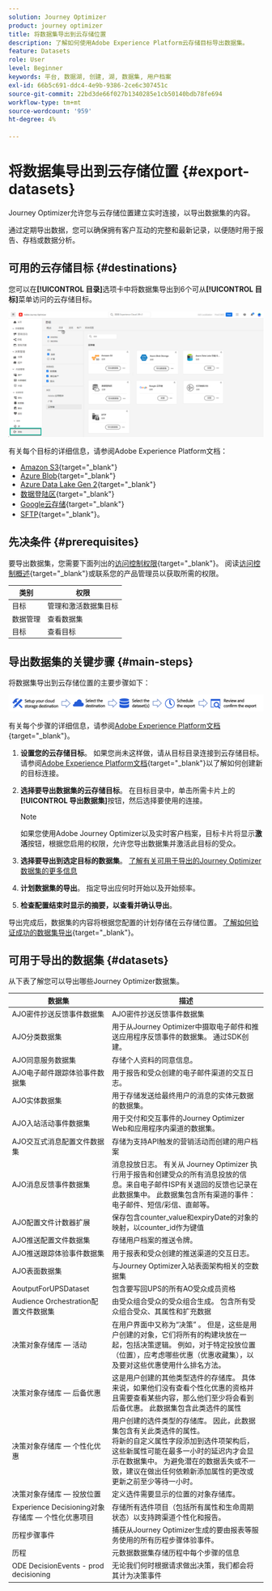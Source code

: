 ```yaml
---
solution: Journey Optimizer
product: journey optimizer
title: 将数据集导出到云存储位置
description: 了解如何使用Adobe Experience Platform云存储目标导出数据集。
feature: Datasets
role: User
level: Beginner
keywords: 平台, 数据湖, 创建, 湖, 数据集, 用户档案
exl-id: 66b5c691-ddc4-4e9b-9386-2ce6c307451c
source-git-commit: 22bd3de66f027b1340285e1cb50140bdb78fe694
workflow-type: tm+mt
source-wordcount: '959'
ht-degree: 4%

---
```


# 将数据集导出到云存储位置 {#export-datasets}

Journey Optimizer允许您与云存储位置建立实时连接，以导出数据集的内容。

通过定期导出数据，您可以确保拥有客户互动的完整和最新记录，以便随时用于报告、存档或数据分析。

## 可用的云存储目标 {#destinations}

您可以在&#x200B;**[!UICONTROL 目录]**&#x200B;选项卡中将数据集导出到6个可从&#x200B;**[!UICONTROL 目标]**&#x200B;菜单访问的云存储目标。

![](assets/dataset-export-setup.png)

有关每个目标的详细信息，请参阅Adobe Experience Platform文档：

* [Amazon S3](https://experienceleague.adobe.com/docs/experience-platform/destinations/catalog/cloud-storage/amazon-s3.html){target="_blank"}
* [Azure Blob](https://experienceleague.adobe.com/docs/experience-platform/destinations/catalog/cloud-storage/azure-blob.html){target="_blank"}
* [Azure Data Lake Gen 2](https://experienceleague.adobe.com/docs/experience-platform/destinations/catalog/cloud-storage/adls-gen2.html){target="_blank"}
* [数据登陆区](https://experienceleague.adobe.com/docs/experience-platform/destinations/catalog/cloud-storage/data-landing-zone.html){target="_blank"}
* [Google云存储](https://experienceleague.adobe.com/docs/experience-platform/destinations/catalog/cloud-storage/google-cloud-storage.html){target="_blank"}
* [SFTP](https://experienceleague.adobe.com/docs/experience-platform/destinations/catalog/cloud-storage/sftp.html){target="_blank"}。


## 先决条件 {#prerequisites}

要导出数据集，您需要下面列出的[访问控制权限](https://experienceleague.adobe.com/docs/experience-platform/access-control/home.html#permissions){target="_blank"}。 阅读[访问控制概述](https://experienceleague.adobe.com/docs/experience-platform/access-control/ui/overview.html){target="_blank"}或联系您的产品管理员以获取所需的权限。

| 类别 | 权限 |
|--|--|
| 目标 | 管理和激活数据集目标 |
| 数据管理 | 查看数据集 |
| 目标 | 查看目标 |

## 导出数据集的关键步骤 {#main-steps}

将数据集导出到云存储位置的主要步骤如下：

![](assets/dataset-export-process.png)

有关每个步骤的详细信息，请参阅[Adobe Experience Platform文档](https://experienceleague.adobe.com/docs/experience-platform/destinations/ui/activate/export-datasets.html){target="_blank"}。

1. **设置您的云存储目标**。 如果您尚未这样做，请从目标目录连接到云存储目标。 请参阅[Adobe Experience Platform文档](https://experienceleague.adobe.com/docs/experience-platform/destinations/ui/connect-destination.html#setup){target="_blank"}以了解如何创建新的目标连接。

   <!--![](assets/dataset-export-setup.png)-->

1. **选择要导出数据集的云存储目标**。 在目标目录中，单击所需卡片上的&#x200B;**[!UICONTROL 导出数据集]**&#x200B;按钮，然后选择要使用的连接。

   <!--![](assets/dataset-export-destination.png)-->

   >[!NOTE]
   >
   >如果您使用Adobe Journey Optimizer以及实时客户档案，目标卡片将显示&#x200B;**激活**&#x200B;按钮，根据您启用的权限，允许您导出数据集并激活此目标的受众。

1. **选择要导出到选定目标的数据集**。 [了解有关可用于导出的Journey Optimizer数据集的更多信息](#datasets)

   <!--![](assets/dataset-export-dataset-selection.png)-->

1. **计划数据集的导出**。 指定导出应何时开始以及开始频率。

   <!--![](assets/dataset-export-schedule.png)-->

1. **检查配置结束时显示的摘要，以查看并确认导出**。

   <!--![](assets/dataset-export-review.png)-->

导出完成后，数据集的内容将根据您配置的计划存储在云存储位置。 [了解如何验证成功的数据集导出](https://experienceleague.adobe.com/docs/experience-platform/destinations/ui/activate/export-datasets.html#verify){target="_blank"}。

## 可用于导出的数据集 {#datasets}

从下表了解您可以导出哪些Journey Optimizer数据集。

| 数据集 | 描述 |
| ------- | ------- | 
| AJO密件抄送反馈事件数据集 | AJO密件抄送反馈事件数据集 |
| AJO分类数据集 | 用于从Journey Optimizer中摄取电子邮件和推送应用程序反馈事件的数据集。 通过SDK创建。 |
| AJO同意服务数据集 | 存储个人资料的同意信息。 |
| AJO电子邮件跟踪体验事件数据集 | 用于报告和受众创建的电子邮件渠道的交互日志。  |
| AJO实体数据集 | 用于存储发送给最终用户的消息的实体元数据的数据集。  |
| AJO入站活动事件数据集 | 用于交付和交互事件的Journey Optimizer Web和应用程序内渠道的数据集。 |
| AJO交互式消息配置文件数据集 | 存储为支持API触发的营销活动而创建的用户档案 |
| AJO消息反馈事件数据集 | 消息投放日志。 有关从 Journey Optimizer 执行用于报告和创建受众的所有消息投放的信息。来自电子邮件ISP有关退回的反馈也记录在此数据集中。 此数据集包含所有渠道的事件：电子邮件、短信/彩信、直邮等。 |
| AJO配置文件计数器扩展 | 保存包含counter_value和expiryDate的对象的映射，以counter_id作为键值 |
| AJO推送配置文件数据集 | 存储用户档案的推送令牌。 |
| AJO推送跟踪体验事件数据集 | 用于报表和受众创建的推送渠道的交互日志。  |
| AJO表面数据集 | 与Journey Optimizer入站表面架构相关的空数据集 |
| AoutputForUPSDataset | 包含要写回UPS的所有AO受众成员资格 |
| Audience Orchestration配置文件数据集 | 由受众组合受众的受众组合生成。 包含所有受众组合受众、其属性和扩充数据 |
| 决策对象存储库 — 活动 | 在用户界面中又称为“决策” 。 但是，这些是用户创建的对象，它们将所有的构建块放在一起，包括决策逻辑。 例如，对于特定投放位置（位置），应考虑哪些优惠（优惠收藏集），以及要对这些优惠使用什么排名方法。 |
| 决策对象存储库 — 后备优惠 | 这是用户创建的其他类型选件的存储库。 具体来说，如果他们没有查看个性化优惠的资格并且需要查看某些内容，那么他们至少将会看到后备优惠。 此数据集包含此类选件的属性 |
| 决策对象存储库 — 个性化优惠 | 用户创建的选件类型的存储库。 因此，此数据集包含有关此类选件的属性。</br>将新的自定义属性字段添加到选件项架构后，这些新属性可能在最多一小时的延迟内才会显示在数据集中。 为避免潜在的数据丢失或不一致，建议在做出任何依赖新添加属性的更改或更新之前至少等待一小时。 |
| 决策对象存储库 — 投放位置 | 定义选件需要显示的位置的对象存储库。 |
| Experience Decisioning对象存储库 — 个性化优惠项目 | 存储所有选件项目（包括所有属性和生命周期状态）以支持跨渠道个性化和报告。 |
| 历程步骤事件 | 捕获从Journey Optimizer生成的要由报表等服务使用的所有历程步骤体验事件。 |
| 历程 | 元数据数据集存储历程中每个步骤的信息 |
| ODE DecisionEvents - prod decisioning | 无论我们何时根据请求做出决策，我们都会将其计为决策事件 |